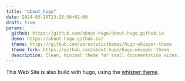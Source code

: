 ```yaml
---
title: "about_hugo"
date: 2024-05-10T23:28:56+02:00
draft: true
params:
  github: https://github.com/about-hugo/about-hugo.github.io
  demo: https://about-hugo.github.io/
  theme: https://github.com/zerostaticthemes/hugo-whisper-theme
  theme_fork: https://github.com/about-hugo/hugo-whisper-theme
  description: Clean, minimal theme for small documentation sites.
---
```


This Web Site is also build with hugo, using the [whisper theme](/examples/whisper-theme).

